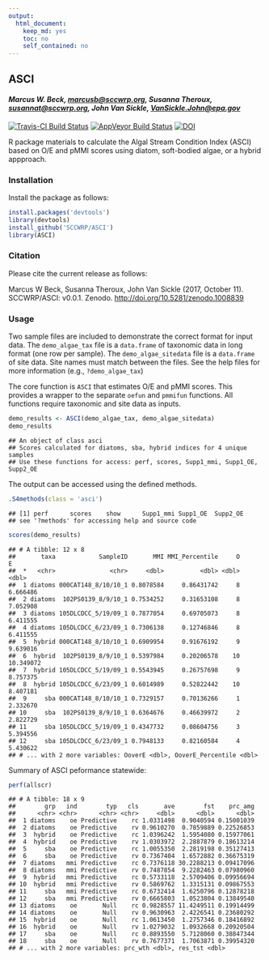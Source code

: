 ```yaml
---
output:
  html_document:
    keep_md: yes
    toc: no
    self_contained: no
---
```


## ASCI

#### *Marcus W. Beck, marcusb@sccwrp.org, Susanna Theroux, susannat@sccwrp.org, John Van Sickle, VanSickle.John@epa.gov*

[![Travis-CI Build Status](https://travis-ci.org/SCCWRP/ASCI.svg?branch=master)](https://travis-ci.org/SCCWRP/ASCI)
[![AppVeyor Build Status](https://ci.appveyor.com/api/projects/status/github/SCCWRP/ASCI?branch=master&svg=true)](https://ci.appveyor.com/project/SCCWRP/ASCI)
[![DOI](https://zenodo.org/badge/106055957.svg)](https://zenodo.org/badge/latestdoi/106055957)

R package materials to calculate the Algal Stream Condition Index (ASCI) based on O/E and pMMI scores using diatom, soft-bodied algae, or a hybrid appproach.

### Installation

Install the package as follows:


```r
install.packages('devtools')
library(devtools)
install_github('SCCWRP/ASCI')
library(ASCI)
```

### Citation

Please cite the current release as follows:

Marcus W Beck, Susanna Theroux, John Van Sickle (2017, October 11). SCCWRP/ASCI: v0.0.1. Zenodo. http://doi.org/10.5281/zenodo.1008839

### Usage

Two sample files are included to demonstrate the correct format for input data. The `demo_algae_tax` file is a `data.frame` of taxonomic data in long format (one row per sample).  The `demo_algae_sitedata` file is a `data.frame` of site data.  Site names must match between the files. See the help files for more information (e.g., `?demo_algae_tax`)

The core function is `ASCI` that estimates O/E and pMMI scores.  This provides a wrapper to the separate `oefun` and `pmmifun` functions. All functions require taxonomic and site data as inputs. 


```r
demo_results <- ASCI(demo_algae_tax, demo_algae_sitedata)
demo_results
```

```
## An object of class asci 
## Scores calculated for diatoms, sba, hybrid indices for 4 unique samples
## Use these functions for access: perf, scores, Supp1_mmi, Supp1_OE, Supp2_OE
```

The output can be accessed using the defined methods.

```r
.S4methods(class = 'asci')
```

```
## [1] perf      scores    show      Supp1_mmi Supp1_OE  Supp2_OE 
## see '?methods' for accessing help and source code
```

```r
scores(demo_results)
```

```
## # A tibble: 12 x 8
##       taxa            SampleID       MMI MMI_Percentile     O         E
##  *   <chr>               <chr>     <dbl>          <dbl> <dbl>     <dbl>
##  1 diatoms 000CAT148_8/10/10_1 0.8078584     0.86431742     8  6.666486
##  2 diatoms  102PS0139_8/9/10_1 0.7534252     0.31653108     8  7.052908
##  3 diatoms 105DLCDCC_5/19/09_1 0.7877054     0.69705073     8  6.411555
##  4 diatoms 105DLCDCC_6/23/09_1 0.7306138     0.12746846     8  6.411555
##  5  hybrid 000CAT148_8/10/10_1 0.6909954     0.91676192     9  9.639016
##  6  hybrid  102PS0139_8/9/10_1 0.5397984     0.20206578    10 10.349072
##  7  hybrid 105DLCDCC_5/19/09_1 0.5543945     0.26757698     9  8.757375
##  8  hybrid 105DLCDCC_6/23/09_1 0.6014989     0.52822442    10  8.407181
##  9     sba 000CAT148_8/10/10_1 0.7329157     0.70136266     1  2.332670
## 10     sba  102PS0139_8/9/10_1 0.6364676     0.46639972     2  2.822729
## 11     sba 105DLCDCC_5/19/09_1 0.4347732     0.08604756     3  5.394556
## 12     sba 105DLCDCC_6/23/09_1 0.7948133     0.82160584     4  5.430622
## # ... with 2 more variables: OoverE <dbl>, OoverE_Percentile <dbl>
```

Summary of ASCI peformance statewide:

```r
perf(allscr)
```

```
## # A tibble: 18 x 9
##        grp   ind        typ   cls       ave        fst    prc_amg
##      <chr> <chr>      <chr> <chr>     <dbl>      <dbl>      <dbl>
##  1 diatoms    oe Predictive    rc 1.0331498  0.9040594 0.15001039
##  2 diatoms    oe Predictive    rv 0.9610270  0.7859889 0.22526853
##  3  hybrid    oe Predictive    rc 1.0396242  1.5954080 0.15977061
##  4  hybrid    oe Predictive    rv 1.0303972  2.2887879 0.18613214
##  5     sba    oe Predictive    rc 1.0055350  2.2819198 0.35127413
##  6     sba    oe Predictive    rv 0.7367404  1.6572882 0.36675319
##  7 diatoms   mmi Predictive    rc 0.7376118 30.2288213 0.09417096
##  8 diatoms   mmi Predictive    rv 0.7487854  9.2282463 0.07980960
##  9  hybrid   mmi Predictive    rc 0.5733118  2.5709406 0.09956694
## 10  hybrid   mmi Predictive    rv 0.5869762  1.3315131 0.09867553
## 11     sba   mmi Predictive    rc 0.6732414  1.6250796 0.12878218
## 12     sba   mmi Predictive    rv 0.6665803  1.0523804 0.13849540
## 13 diatoms    oe       Null    rc 0.9828557 11.4249511 0.19914499
## 14 diatoms    oe       Null    rv 0.9630963  2.4226541 0.23680292
## 15  hybrid    oe       Null    rc 1.0613450  1.2757346 0.18416892
## 16  hybrid    oe       Null    rv 1.0279032  1.0932668 0.20920504
## 17     sba    oe       Null    rc 0.8893550  5.7128060 0.38847344
## 18     sba    oe       Null    rv 0.7677371  1.7063871 0.39954320
## # ... with 2 more variables: prc_wth <dbl>, res_tst <dbl>
```




